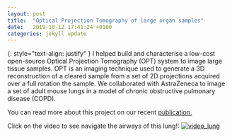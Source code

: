 ```yaml
---
layout: post
title:  "Optical Projection Tomography of large organ samples"
date:   2019-10-12 17:41:24 +0100
categories: jekyll update
---
```

{: style="text-align: justify" }
I helped build and characterise a low-cost open-source Optical Projection Tomography (OPT) system to image large tissue samples. OPT is an imaging technique used to generate a 3D reconstruction of a cleared sample from a set of 2D projections acquired over a full rotation the sample. We collaborated with AstraZeneca to image a set of adult mouse lungs in a model of chronic obstructive pulmonary disease (COPD).

You can read more about this project on our recent [publication.](https://doi.org/10.1038/s41598-019-52065-0)

Click on the video to see navigate the airways of this lung!:
[![video_lung](https://i.ibb.co/F6WJ2NC/https-i-ytimg-com-vi-r-DL8-ECd94-Pc-maxresdefault.jpg)](https://youtu.be/rDL8ECd94Pc "video_lung")
